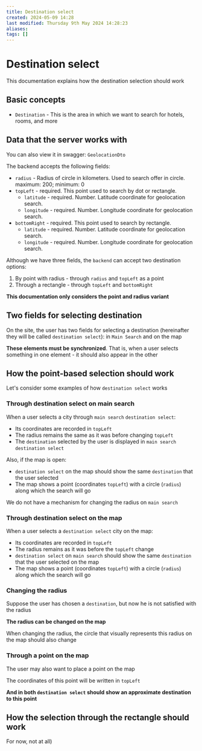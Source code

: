```yaml
---
title: Destination select
created: 2024-05-09 14:28
last modified: Thursday 9th May 2024 14:28:23
aliases: 
tags: []
---
```

# Destination select

This documentation explains how the destination selection should work

## Basic concepts

- `Destination` - This is the area in which we want to search for hotels, rooms, and more

## Data that the server works with

You can also view it in swagger: `GeolocationDto`

The backend accepts the following fields:
- `radius` - Radius of circle in kilometers. Used to search offer in circle. maximum: 200; minimum: 0
- `topLeft` - required. This point used to search by dot or rectangle.
	- `latitude` - required. Number. Latitude coordinate for geolocation search.
	- `longitude` - required. Number. Longitude coordinate for geolocation search.
- `bottomRight` - required. This point used to search by rectangle.
	- `latitude` - required. Number. Latitude coordinate for geolocation search.
	- `longitude` - required. Number. Longitude coordinate for geolocation search.

Although we have three fields, the `backend` can accept two destination options:
1. By point with radius - through `radius` and `topLeft` as a point
2. Through a rectangle - through `topLeft` and `bottomRight`

**This documentation only considers the point and radius variant**

## Two fields for selecting destination

On the site, the user has two fields for selecting a destination (hereinafter they will be called `destination select`): in `Main Search` and on the map

**These elements must be synchronized**. That is, when a user selects something in one element - it should also appear in the other

## How the point-based selection should work

Let's consider some examples of how `destination select` works

### Through destination select on main search

When a user selects a city through `main search` `destination select`:
- Its coordinates are recorded in `topLeft`
- The radius remains the same as it was before changing `topLeft`
- The `destination` selected by the user is displayed in `main search` `destination select`

Also, if the map is open:
- `destination select` on the map should show the same `destination` that the user selected
- The map shows a point (coordinates `topLeft`) with a circle (`radius`) along which the search will go

We do not have a mechanism for changing the radius on `main search`

### Through destination select on the map

When a user selects a `destination select` city on the map:
- Its coordinates are recorded in `topLeft`
- The radius remains as it was before the `topLeft` change
- `destination select` on `main search` should show the same `destination` that the user selected on the map
- The map shows a point (coordinates `topLeft`) with a circle (`radius`) along which the search will go

### Changing the radius

Suppose the user has chosen a `destination`, but now he is not satisfied with the radius

**The radius can be changed on the map**

When changing the radius, the circle that visually represents this radius on the map should also change

### Through a point on the map

The user may also want to place a point on the map

The coordinates of this point will be written in `topLeft`

**And in both `destination select` should show an approximate destination to this point**

## How the selection through the rectangle should work

For now, not at all)
